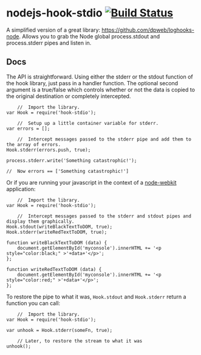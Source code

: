 # nodejs-hook-stdio [![Build Status](https://travis-ci.org/callumacrae/nodejs-hook-stdio.svg)](https://travis-ci.org/callumacrae/nodejs-hook-stdio)

A simplified version of a great library: https://github.com/dpweb/loghooks-node. Allows you to grab the Node global process.stdout and process.stderr pipes and listen in.

## Docs

The API is straightforward. Using either the stderr or the stdout function of the hook library, just pass in a handler function. The optional second argument is a true/false which controls whether or not the data is copied to the original destination or completely intercepted.

        //  Import the library.
    var Hook = require('hook-stdio');

        //  Setup up a little container variable for stderr.
    var errors = [];

        //  Intercept messages passed to the stderr pipe and add them to the array of errors.
    Hook.stderr(errors.push, true);

    process.stderr.write('Something catastrophic!');

    //  Now errors == ['Something catastrophic!']

Or if you are running your javascript in the context of a [node-webkit](https://github.com/rogerwang/node-webkit) application:

        //  Import the library.
    var Hook = require('hook-stdio');

        //  Intercept messages passed to the stderr and stdout pipes and display them graphically.
    Hook.stdout(writeBlackTextToDOM, true);
    Hook.stderr(writeRedTextToDOM, true);

    function writeBlackTextToDOM (data) {
        document.getElementById('myconsole').innerHTML += '<p style="color:black;" >'+data+'</p>';
    };
    
    function writeRedTextToDOM (data) {
        document.getElementById('myconsole').innerHTML += '<p style="color:red;" >'+data+'</p>';
    };

To restore the pipe to what it was, `Hook.stdout` and `Hook.stderr` return a
function you can call:

	    //  Import the library.
	var Hook = require('hook-stdio');

	var unhook = Hook.stderr(someFn, true);

		// Later, to restore the stream to what it was
	unhook();
